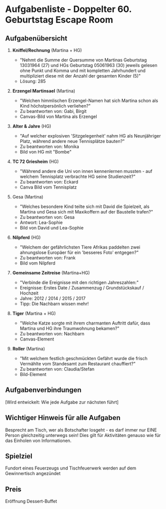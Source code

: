 # Aufgabenliste - Doppelter 60. Geburtstag Escape Room

## Aufgabenübersicht

1. **Kniffel/Rechnung** (Martina + HG)
   - "Nehmt die Summe der Quersumme von Martinas Geburtstag 13031964 (27) und HGs Geburtstag 05061963 (30) jeweils gelesen ohne Punkt und Komma und mit kompletten Jahrhundert und multipliziert diese mit der Anzahl der gesamten Kinder (5)"
   - Lösung: 285

2. **Erzengel Martinsael** (Martina)
   - "Welchen himmlischen Erzengel-Namen hat sich Martina schon als Kind höchstpersönlich verliehen?"
   - Zu beantworten von: Gabi, Birgit
   - Canvas-Bild von Martina als Erzengel

4. **Alter & Jahre** (HG)
   - "Auf welcher explosiven 'Sitzgelegenheit' nahm HG als Neunjähriger Platz, während andere neue Tennisplätze bauten?"
   - Zu beantworten von: Monika
   - Bild von HG mit "Bombe"

5. **TC 72 Griesheim** (HG)
   - "Während andere die Uni von innen kennenlernen mussten - auf welchem Tennisplatz verbrachte HG seine Studienzeit?"
   - Zu beantworten von: Eckard
   - Canva Bild vom Tennisplatz

1. Gesa (Martina)
   - "Welches besondere Kind teilte sich mit David die Spielzeit, als Martina und Gesa sich mit Maxikoffern auf der Baustelle trafen?"
   - Zu beantworten von: Gesa
   - Antwort: Lea-Sophie
   - Bild von David und Lea-Sophie

7. **Nilpferd** (HG)
   - "Welchem der gefährlichsten Tiere Afrikas paddelten zwei ahnungslose Europäer für ein 'besseres Foto' entgegen?"
   - Zu beantworten von: Frank
   - Bild vom Nilpferd

8. **Gemeinsame Zeitreise** (Martina+HG)
   - "Verbinde die Ereignisse mit den richtigen Jahreszahlen:"
   - Ereignisse: Erstes Date / Zusammenzug / Grundstückskauf / Hochzeit
   - Jahre: 2012 / 2014 / 2015 / 2017
   - Tipp: Die Nachbarn wissen mehr!

9. **Tiger** (Martina + HG)
   - "Welche Katze sorgte mit ihrem charmanten Auftritt dafür, dass Martina und HG ihre Traumwohnung bekamen?"
   - Zu beantworten von: Nachbarn
   - Canvas-Element

10. **Roller** (Martina)
    - "Mit welchem festlich geschmückten Gefährt wurde die frisch Vermählte vom Standesamt zum Restaurant chauffiert?"
    - Zu beantworten von: Claudia/Stefan
    - Bild-Element


## Aufgabenverbindungen
[Wird entwickelt: Wie jede Aufgabe zur nächsten führt]

## Wichtiger Hinweis für alle Aufgaben
Besprecht am Tisch, wer als Botschafter losgeht - es darf immer nur EINE Person gleichzeitig unterwegs sein! Dies gilt für Aktivitäten genauso wie für das Einholen von Informationen.

## Spielziel
Fundort eines Feuerzeugs und Tischfeuerwerk werden auf dem Gewinnertisch angezündet

## Preis
Eröffnung Dessert-Buffet
